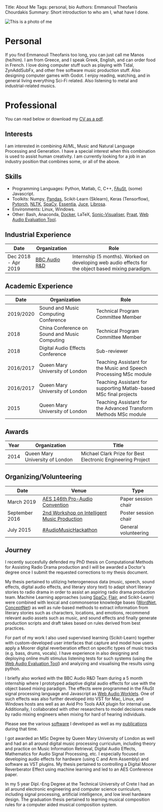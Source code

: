 Title: About Me
Tags: personal, bio
Authors: Emmanouil Theofanis Chourdakis
Summary: Short introduction to who am I, what have I done.

![This is a photo of me]({filename}../../../img/avatar.png)

# Personal
If you find Emmanouil Theofanis too long, you can just call me Manos (he/him). I am from Greece, and I speak Greek, English, and can order food in French. I love doing computer stuff such as playing with Tidal, ZynAddSubFx, and other free software music production stuff. Also designing computer games with Godot. I enjoy reading, watching, and in general living everything Sci-Fi related. Also listening to metal and industrial-related musics.

# Professional

You can read below or download my [CV as a pdf]({filename}../../../pdf/CV.pdf). 

## Interests
I am interested in combining AI/ML, Music and Natural Language Processing and Generation. I have a special interest when this combination is used to assist human creativity. I am currently looking for a job in an industry position that combines some, or all of the above. 

## Skills

* Programming Languages: Python, Matlab, C, C++, [FAuSt](https://faust.grame.fr/), (some) Javascript.
* Toolkits: Numpy, [Pandas](https://pandas.pydata.org/), Scikit-Learn (Sklearn), Keras (Tensorflow), [Pytorch](https://pytorch.org/), [NLTK](https://www.nltk.org/), [SpaCy](https://spacy.io/), [Essentia](https://essentia.upf.edu/), [Juce](https://juce.com/), [Librosa](https://librosa.github.io/). 
* Environments: Linux, Windows.
* Other: Bash, Anaconda, [Docker](https://www.docker.com/), LaTeX, [Sonic-Visualiser](https://sonicvisualiser.org/), [Praat](http://www.fon.hum.uva.nl/praat/), [Web Audio Evaluation Tool](https://github.com/BrechtDeMan/WebAudioEvaluationTool).



## Industrial Experience 
|**Date**|**Organization**|**Role** |
|--------|----------------|----------|
|Dec 2018 - Apr 2019| [BBC Audio R&D](https://www.bbc.co.uk/rd/work_streams/audio-research) | Internship (5 months). Worked on developing web audio effects for the object based mixing paradigm.|

## Academic Experience

|**Date** |**Organization**|**Role**|
|---------|----------------|---------|
|2019/2020| Sound and Music Computing Conference| Technical Program Committee Member                                         |
|2018     | China Conference on Sound and Music Computing| Technical Program Committee Member                                         |
|2018     | Digital Audio Effects Conference    | Sub-reviewer                                                     |
|2016/2017| Queen Mary University of London     | Teaching Assistant for the Music and Speech Processing MSc module|
|2016/2017| Queen Mary University of London     | Teaching Assistant for supporting Matlab-based MSc final projects|
|2015     | Queen Mary University of London     | Teaching Assistant for the Advanced Transform Methods MSc module |

## Awards
| **Year** | **Organization** | **Title** |
|----------|------------------|-----------|
| 2014     | Queen Mary University of London |Michael Clark Prize for Best Electronic Engineering Project |

## Organizing/Volunteering

|**Date**       |**Venue**                                    | **Type** |
|---------------|---------------------------------------------|------------|
|March 2019     |[AES 146th Pro-Audio Convention](http://www.aes.org/events/146/)               |Paper session chair |
|September 2016 |[2nd Workshop on Intelligent Music Production](https://c4dm.eecs.qmul.ac.uk/events/wimp2/) |Poster session chair|
|July 2015      |[#AudioMusicHackathon](https://audioandmusichackathonlondon.devpost.com/submissions)                         |General volunteering|

## Journey

I recently succesfully defended my PhD thesis on Computational Methods for Assisting Radio Drama production and I will be awarded a Doctor's degree once I submit the requested corrections to my thesis document.

My thesis pertained to utilizing heterogeneous data (music, speech, sound effects, digital audio effects, and literary story text) to adapt short literary stories to radio drama in order to assist an aspiring radio drama production team. Machine Learning approaches (using [SpaCy](https://spacy.io/), [Flair](https://github.com/flairNLP/flair), and Scikit-Learn) were combined with lexical and commonsense knowledge bases ([WordNet](https://wordnet.princeton.edu/), [ConceptNet](http://conceptnet.io/)) as well as rule-based methods to extract information from literary stories such as characters, locations, and emotions, recommend relevant audio assets such as music, and sound effects and finally generate production scripts and draft takes based on rules derived from best practices.

For part of my work I also used supervised learning  (Scikit-Learn) together with custom-developed user interfaces that capture and model how users apply a Moorer digital reverberation effect on specific types of music tracks (e.g. bass, drums, vocals). I have experience in also designing and deploying online multi stimulus listening tests for such systems (using the [Web Audio Evaluation Tool](https://github.com/BrechtDeMan/WebAudioEvaluationTool))  and analyzing and visualising the results using python. 

I briefly also worked with the BBC Audio R&D Team during a 5 month internship where I prototyped adaptive digital audio effects for use with the object based mixing paradigm. The effects were programmed in the FAuSt signal processing language and Javascript as [Web Audio Worklets](https://developer.mozilla.org/en-US/docs/Web/API/AudioWorklet). One of such effects was also further developed into VST for Mac, Linux, and Windows hosts ans well as an Avid Pro Tools AAX plugin for internal use. Additionally, I collaborated with other researchers to model decisions made by radio mixing engineers when mixing for hard of hearing individuals. 

Please see the various [software]({filename}software.md) I developed as well as my [publications]({filename}research.md) during that time.

I got awarded an MSc Degree by Queen Mary University of London as well and had an all around digital music processing curriculum, including theory and practice on Music Information Retrieval, Digital Audio Effects, Mathematics for Audio Signal Processing, etc. I especially focused on developing audio effects for hardware (using C and Arm Assembly) and software as VST plugins. My thesis pertained to controlling a Digital Moorer Reverberator Effect using machine learning and led to an AES Conference paper.

In my 5 year Dipl.-Eng Degree at the Technical University of Crete I had an all around electronic engineering and computer science curriculum, including signal processing, artificial intelligence, and low level hardware design. The graduation thesis pertained to learning musical composition rules for a computer aided musical composition system.